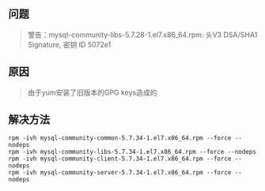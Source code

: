 ## 问题

> 警告：mysql-community-libs-5.7.28-1.el7.x86_64.rpm: 头V3 DSA/SHA1 Signature, 密钥 ID 5072e1

## 原因

> 由于yum安装了旧版本的GPG keys造成的

## 解决方法

```
rpm -ivh mysql-community-common-5.7.34-1.el7.x86_64.rpm --force --nodeps
rpm -ivh mysql-community-libs-5.7.34-1.el7.x86_64.rpm --force --nodeps  
rpm -ivh mysql-community-client-5.7.34-1.el7.x86_64.rpm --force --nodeps  
rpm -ivh mysql-community-server-5.7.34-1.el7.x86_64.rpm --force --nodeps 
```